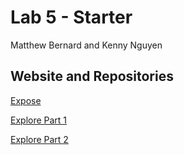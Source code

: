 # Lab 5 - Starter

Matthew Bernard and Kenny Nguyen

## Website and Repositories

[Expose](https://mibernard.github.io/Lab5_Starter/expose)

[Explore Part 1](https://mibernard.github.io/Lab5_Starter/explore)

[Explore Part 2](https://github.com/KennyN-UCSD/introduction-to-github)
